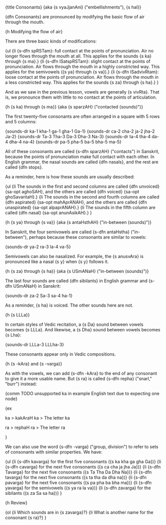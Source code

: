 {title Consonants}
{aka {s vyaJjanAni} ("embellishments"), {s hal}}

{dfn Consonants} are pronounced by modifying the basic flow of air through the
mouth.


{h Modifying the flow of air}

There are three basic kinds of modifications:

{ul
    {li {s-dfn spRSTam}: full contact at the points of pronunciation. Air no
    longer flows through the mouth at all. This applies for the sounds {s ka}
    through {s ma}.}
    {li {s-dfn ISatspRSTam}: slight contact at the points of pronunciation. Air
    flows through the mouth in a highly constricted way. This applies for the
    semivowels ({s ya} through {s va}).}
    {li {s-dfn ISadvivRtam}: loose contact at the points of pronunciation. Air
    flows through the mouth in a less constricted way. This applies for the
    sounds {s za} through {s ha}.}
}

And as we saw in the previous lesson, vowels are generally {s vivRta}. That is,
we pronounce them with little to no contact at the points of articulation.


{h {s ka} through {s ma}}
{aka {s sparzAH} ("contacted (sounds)")}

The first twenty-five consonants are often arranged in a square with 5 rows and
5 columns:

{sounds-dr ka-1 kha-1 ga-1 gha-1 Ga-1}
{sounds-dr ca-2 cha-2 ja-2 jha-2 Ja-2}
{sounds-dr Ta-3 Tha-3 Da-3 Dha-3 Na-3}
{sounds-dr ta-4 tha-4 da-4 dha-4 na-4}
{sounds-dr pa-5 pha-5 ba-5 bha-5 ma-5}

All of these consonants are called {s-dfn sparzAH} ("contacts") in
Sanskrit, because the points of pronunciation make full contact with each
other. In English grammar, the nasal sounds are called {dfn nasals}, and the
rest are called {dfn stops}.


As a reminder, here is how these sounds are usually described:

{ul
    {li The sounds in the first and second columns are called {dfn unvoiced}
    {sa-opt aghoSAH}, and the others are called {dfn voiced} {sa-opt
    ghoSavantaH}.}
    {li The sounds in the second and fourth columns are called {dfn aspirated}
    {sa-opt mahAprANAH}, and the others are called {dfn unaspirated} {sa-opt
    alpaprANAH}.}
    {li The sounds in the fifth column are called {dfn nasal} {sa-opt
    anunAsikAH}.}
}

{h {s ya} through {s va}}
{aka {s antaHsthAH} ("in-between (sounds)")}

In Sanskrit, the four semivowels are called {s-dfn antaHstha} ("in-between"),
perhaps because these consonants are similar to vowels:

{sounds-dr ya-2 ra-3 la-4 va-5}

Semivowels can also be nasalized. For example, the {s anusvAra} is pronounced
like a nasal {s y} when {s y} follows it.


{h {s za} through {s ha}}
{aka {s USmANaH} ("in-between (sounds)")}

The last four sounds are called {dfn sibilants} in English grammar and {s-dfn
USmANaH} in Sanskrit:

{sounds-dr za-2 Sa-3 sa-4 ha-1}

As a reminder, {s ha} is voiced. The other sounds here are not.


{h {s LLLa}}

In certain styles of Vedic recitation, a {s Da} sound between vowels becomes {s
LLLa}. And likewise, a {s Dha} sound between vowels becomes {s Lha}:

{sounds-dr LLLa-3 LLLha-3}

These consonants appear only in Vedic compositions.


{h {s -kAra} and {s -varga}}

As with the vowels, we can add {s-dfn -kAra} to the end of any consonant to
give it a more usable name. But {s ra} is called {s-dfn repha} ("snarl,"
"burr") instead:

{comm TODO unsupported ka in example English text due to expecting one node}

{ex

ka > kakAraH
ka > The letter ka

ra > rephaH
ra > The letter ra


}

We can also use the word {s-dfn -varga} ("group, division") to refer to
sets of consonants with similar properties. We have:

{ul
    {li {s-dfn kavarga} for the first five consonants ({s ka kha ga gha Ga})}
    {li {s-dfn cavarga} for the next five consonants ({s ca cha ja jha Ja})}
    {li {s-dfn Tavarga} for the next five consonants ({s Ta Tha Da Dha Na})}
    {li {s-dfn tavarga} for the next five consonants ({s ta tha da dha na})}
    {li {s-dfn pavarga} for the next five consonants ({s pa pha ba bha ma})}
    {li {s-dfn yavarga} for the semivowels ({s ya ra la va})}
    {li {s-dfn zavarga} for the sibilants ({s za Sa sa ha})}
}


{h Review}

{ol
    {li Which sounds are in {s zavarga}?}
    {li What is another name for the consonant {s ra}?}
}
